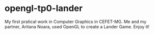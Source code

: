 # opengl-tp0-lander
My first pratical work in Computer Graphics in CEFET-MG. Me and my partner, Aritana Noara, used OpenGL to create a Lander Game. Enjoy it!
